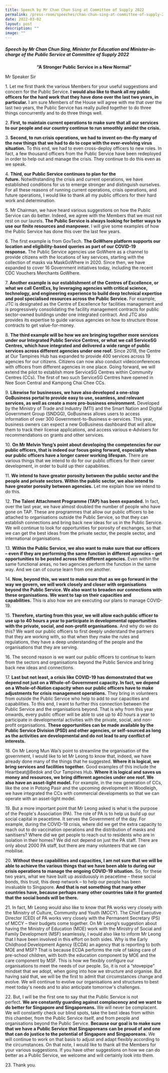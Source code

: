 ```yaml
---
title: Speech by Mr Chan Chun Sing at Committee of Supply 2022
permalink: /press-room/speeches/chan-chun-sing-at-committee-of-supply-2022/
date: 2022-03-02
layout: post
description: ""
image: ""
---
```

##### Speech by Mr Chan Chun Sing, Minister for Education and Minister-in-charge of the Public Service at Committee of Supply 2022

<p style="text-align:center"><strong>“A Stronger Public Service in a New Normal”</strong></p>

Mr Speaker Sir  
  
1\. Let me first thank the various Members for your useful suggestions and concern for the Public Service. **I would also like to thank all my public officers for the hard work that they have done over the last two years, in particular.**&nbsp;I am sure Members of the House will agree with me that over the last two years, the Public Service has really pulled together to do three things concurrently and to do three things well.  
  
2\. **First, to maintain current operations to make sure that all our services to our people and our country continue to run smoothly amidst the crisis.**&nbsp;  
  
3\. **Second, to run crisis operations, we had to invent on-the-fly many of the new things that we had to do to cope with the ever-evolving virus situation.**&nbsp;To this end, we had to even cross-deploy officers to new roles. In fact, a few thousand officers from the Public Service have been redeployed in order to help out and manage the crisis. They continue to do this even as we speak.&nbsp; 
  
4\. **Third, our Public Service continues to plan for the future.**&nbsp;Notwithstanding the crisis and current operations, we have established conditions for us to emerge stronger and distinguish ourselves. For all these reasons of running current operations, crisis operations, and future operations, I would like to thank all my public officers for their hard work and determination.  
  
5\. Mr Chairman, we have heard various suggestions on how the Public Service can do better. Indeed, we agree with the Members that we must not rest on our laurels.&nbsp;**The Public Service is always looking for better ways to use our finite resources and manpower.**&nbsp;I will give some examples of how the Public Service has done this over the last few years.  
  
6\. The first example is from GovTech.&nbsp;**The GoWhere platform supports our location and eligibility-based queries as part of our COVID-19 response.**&nbsp;The Public Service agencies use GoWhere as a channel to provide citizens with the locations of key services, starting with the collection of masks via MaskGoWhere in 2020. Since then, we have expanded to cover 16 Government initiatives today, including the recent CDC Vouchers Merchants GoWhere.  
  
7\. **Another example is our establishment of the Centres of Excellence, or what we call CentExs, by leveraging agencies with critical science, technology, and engineering experience to build deep technical expertise and pool specialised resources across the Public Service.**&nbsp;For example, JTC is designated as the Centre of Excellence for facilities management and is progressively consolidating the facility management contracts for public sector-owned buildings under one integrated contract. And JTC also provides its expertise to guide various agencies on how to structure those contracts to get value-for-money.  
  
8\. **The third example will be how we are bringing together more services under our Integrated Public Service Centres, or what we call ServiceSG Centres, which have integrated and delivered a wide range of public services across different agencies under one roof.**&nbsp;Since 2018, the Centre at Our Tampines Hub has expanded to provide 400 services across 19 agencies for our citizens. Citizens can now also conduct videoconferences with officers from different agencies in one place. Going forward, we will extend the pilot to establish more ServiceSG Centres within Community Centres (CCs). The first of two such ServiceSG Centres have opened in Nee Soon Central and Kampong Chai Chee CCs.  
  
9\. **Likewise for businesses, we have also developed a one-stop GoBusiness portal to provide easy to use, seamless, and relevant services, as well as create a more pro-business environment.**&nbsp;Developed by the Ministry of Trade and Industry (MTI) and the Smart Nation and Digital Government Group (SNDGG), GoBusiness allows users to access information of over 300 Government-to-Business e-services. This year, business owners can expect a new GoBusiness dashboard that will allow them to track their license applications, and access various e-Advisers for recommendations on grants and other services.  
  
10\. **On Mr Melvin Yong’s point about developing the competencies for our public officers, that is indeed our focus going forward, especially when our public officers have a longer career working lifespan.**&nbsp;There are various things that we intend to do for our public officers for their career development, in order to build up their capabilities.  
  
11\. **We intend to have greater porosity between the public sector and the people and private sectors. Within the public sector, we also intend to have greater porosity between agencies.**&nbsp;Let me explain how we intend to do this.&nbsp;  
  
12\. **The Talent Attachment Programme (TAP) has been expanded.**&nbsp;In fact, over the last year, we have almost doubled the number of people who have gone on TAP. These are programmes that allow our public officers to be attached to organisations outside the Public Service, so that they can establish connections and bring back new ideas for us in the Public Service. We will continue to look for opportunities for porosity of exchanges, so that we can get the best ideas from the private sector, the people sector, and international organisations.&nbsp;  
  
13\. **Within the Public Service, we also want to make sure that our officers – even if they are performing the same function in different agencies – get opportunities to be posted across the different agencies.**&nbsp;Even within the same functional areas, no two agencies perform the function in the same way. And we can of course learn from one another.&nbsp;  
  
14\. **Now, beyond this, we want to make sure that as we go forward in the way we govern, we will work closely and closer with organisations beyond the Public Service. We also want to broaden our connections with these organisations. We want to tap on their capacities and capabilities.**&nbsp;This is also how we are executing our plans to manage COVID-19.  
  
15\. **Therefore, starting from this year, we will allow each public officer to use up to 40 hours a year to participate in developmental opportunities with the private, social, and non-profit organisations.**&nbsp;And why do we do this? We want our public officers to first deeply understand the partners that they are working with, so that when they make the rules and regulations, they have a deep understanding of the people and the organisations that they are serving.  
  
16\. The second reason is we want our public officers to continue to learn from the sectors and organisations beyond the Public Service and bring back new ideas and connections.  
  
17\. **Last but not least, a crisis like COVID-19 has demonstrated that we depend not just on a Whole-of-Government capacity. In fact, we depend on a Whole-of-Nation capacity when our public officers have to make adjustments for crisis management operations.**&nbsp;They bring in volunteers from outside the Public Service who help to add to our capacities and capabilities. To this end, I want to further this connection between the Public Service and the organisations beyond. That is why from this year onwards, every public officer will be able to use up to 40 hours a year to participate in developmental activities with the private, social, and non-profit organisations.&nbsp;**These opportunities can be made available by the Public Service Division (PSD) and other agencies, or self-sourced as long as the activities are developmental and do not lead to any conflict of interests.**  
  
18\. On Mr Leong Mun Wai’s point to streamline the organisation of the government, I would like to let Mr Leong to know that, indeed, we have already done many of the things that he suggested.&nbsp;**Where it is logical, we bring services and facilities together.**&nbsp;Good examples of this include the Heartbeat@Bedok and Our Tampines Hub.&nbsp;**Where it is logical and saves us money and resources, we bring different agencies under one roof. We also have an asset-light model.**&nbsp;For example, in the new generation of CCs, like the one in Potong Pasir and the upcoming development in Woodleigh, we have integrated the CCs with commercial developments so that we can operate with an asset-light model.  
  
19\. But a more important point that Mr Leong asked is what is the purpose of the People's Association (PA). The role of PA is to help us build up our social capital in peacetime. It serves the Government of the day. For example, during the COVID-19 crisis, where did we get the extra capacity to reach out to do vaccination operations and the distribution of masks and sanitisers? Where did we get people to reach out to residents who are in isolation in their homes? We did not depend on just the PA staff. There are only about 2000 PA staff, but there are many volunteers that we can mobilise.  
  
20\. **Without these capabilities and capacities, I am not sure that we will be able to achieve the various things that we have been able to during our crisis operations to manage the ongoing COVID-19 situation.**&nbsp;So, for these two years, what we have built up assiduously&nbsp;in peacetime – these social bonds, this trust, this deep network – to help our people has been invaluable to Singapore.&nbsp;**And that is not something that many other countries have, because perhaps many other countries take it for granted that the social bonds will be there.**  
  
21\. In fact, Mr Leong would also like to know that PA works very closely with the Ministry of Culture, Community and Youth (MCCY). The Chief Executive Director (CED) of PA works very closely with the Permanent Secretary (PS) of MCCY – their budgets come together. On Mr Leong’s suggestion about having the Ministry of Education (MOE) work with the Ministry of Social and Family Development (MSF) seamlessly, I would also like to inform Mr Leong that I have been involved in this effort on both sides. Why is the Early Childhood Development Agency (ECDA) an agency that is reporting to both MOE and MSF? That is because ECDA performs the role of taking care of pre-school children, with both the education component by MOE and the care component by MSF. This is how we flexibly configure our organisations to meet the needs of our people. So, it is not a “stovepipe” mindset that we adopt, when going into how we structure and organise. But having said that, we will be the first to admit that circumstances change and evolve. We will continue to evolve our organisations and structures to best meet today's needs and to also anticipate tomorrow's challenges.  
  
22\. But, I will be the first one to say that the Public Service is not perfect.&nbsp;**We are constantly guarding against complacency and we want to do better for Singapore and Singaporeans.**&nbsp;We will never be complacent. We will constantly check our blind spots, take the best ideas from within this chamber, from the Public Service itself, and from people and organisations beyond the Public Service.&nbsp;**Because our goal is to make sure that we have a Public Service that Singaporeans can be proud of and one that can do justice to the potential of Singapore and Singaporeans.**&nbsp;We will continue to work on that basis to adjust and adapt flexibly according to the circumstances. On that note, I would like to thank all the Members for your various suggestions. If you have other suggestions on how we can do better as a Public Service, we welcome and will certainly look into them.&nbsp;  
  
23\. Thank you.